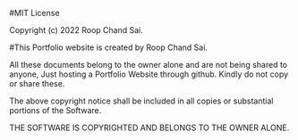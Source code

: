 

#MIT License

Copyright (c) 2022 Roop Chand Sai.

#This Portfolio website is created by Roop Chand Sai.

All these documents belong to the owner alone and are not being shared to anyone, Just hosting a Portfolio Website through github. Kindly do not copy or share these.

The above copyright notice shall be included in all copies or substantial portions of the Software.

THE SOFTWARE IS COPYRIGHTED AND BELONGS TO THE OWNER ALONE.







